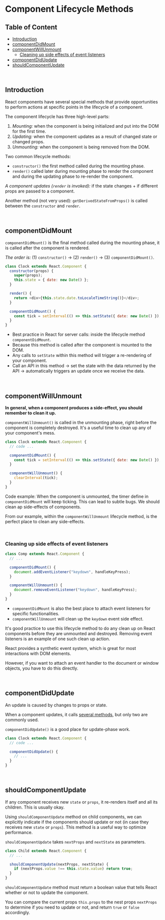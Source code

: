 # Component Lifecycle Methods

## Table of Content

- [Introduction](#introduction)
- [componentDidMount](#componentdidmount)
- [componentWillUnmount](#componentwillunmount)
  - [Cleaning up side effects of event listeners](#cleaning-up-side-effects-of-event-listeners)
- [componentDidUpdate](#componentdidupdate)
- [shouldComponentUpdate](#shouldcomponentupdate)

<br>

## Introduction

React components have several special methods that provide opportunities to perform actions at specific points in the lifecycle of a component.

The component lifecycle has three high-level parts:

1. _Mounting:_ when the component is being initialized and put into the DOM for the first time.
2. _Updating:_ when the component updates as a result of changed state or changed props.
3. _Unmounting:_ when the component is being removed from the DOM.

Two common lifecycle methods:

- `constructor()` the first method called during the mounting phase.
- `render()` called later during mounting phase to render the component and during the updating phase to re-render the component.

_A component updates (`render` is invoked):_ if the state changes + if different props are passed to a component.

Another method (not very used): `getDerivedStateFromProps()` is called between the `constructor` and `render`.

<br>

## componentDidMount

`componentDidMount()` is the final method called during the mounting phase, it is called after the component is rendered.

_The order is:_ (1) `constructor()` -> (2) `render()` -> (3) `componentDidMount()`.

```js
class Clock extends React.Component {
  constructor(props) {
    super(props);
    this.state = { date: new Date() };
  }

  render() {
    return <div>{this.state.date.toLocaleTimeString()}</div>;
  }

  componentDidMount() {
    const tick = setInterval(() => this.setState({ date: new Date() }), 1000);
  }
}
```

- Best practice in React for server calls: inside the lifecycle method `componentDidMount`.
- Because this method is called after the component is mounted to the DOM.
- Any calls to `setState` within this method will trigger a re-rendering of your component.
- Call an API in this method -> set the state with the data returned by the API -> automatically triggers an update once we receive the data.

<br>

## componentWillUnmount

**In general, when a component produces a side-effect, you should remember to clean it up.**

`componentWillUnmount()` is called in the unmounting phase, right before the component is completely destroyed. It's a useful time to clean up any of your component's mess.

```js
class Clock extends React.Component {
  // code ...

  componentDidMount() {
    const tick = setInterval(() => this.setState({ date: new Date() }), 1000);
  }

  componentWillUnmount() {
    clearInterval(tick);
  }
}
```

Code example: When the component is unmounted, the timer define in `componentDidMount` will keep ticking. This can lead to subtle bugs. We should clean ap side-effects of components.

From our example, within the `componentWillUnmount` lifecycle method, is the perfect place to clean any side-effects.

<br>

### Cleaning up side effects of event listeners

```js
class Comp extends React.Component {
  // ...

  componentDidMount() {
    document.addEventListener("keydown", handleKeyPress);
  }

  componentWillUnmount() {
    document.removeEventListener("keydown", handleKeyPress);
  }
}
```

- `componentDidMount` is also the best place to attach event listeners for specific functionalities.
- `componentWillUnmount` will clean up the `keydown` event side effect.

It's good practice to use this lifecycle method to do any clean up on React components before they are unmounted and destroyed. Removing event listeners is an example of one such clean up action.

React provides a synthetic event system, which is great for most interactions with DOM elements.

However, if you want to attach an event handler to the document or window objects, you have to do this directly.

<br>

## componentDidUpdate

An update is caused by changes to props or state.

When a component updates, it calls [several methods](https://reactjs.org/docs/react-component.html#updating), but only two are commonly used.

`componentDidUpdate()` is a good place for update-phase work.

```js
class Clock extends React.Component {
  // code ...

  componentDidUpdate() {
    // ...
  }
}
```

<br>

## shouldComponentUpdate

If any component receives new `state` or `props`, it re-renders itself and all its children. This is usually okay.

Using `shouldComponentUpdate` method on child components, we can explicitly indicate if the components should update or not (in case they receives new `state` or `props`). This method is a useful way to optimize performance.

`shouldComponentUpdate` takes `nextProps` and `nextState` as parameters.

```js
class Child extends React.Component {
  // ...

  shouldComponentUpdate(nextProps, nextState) {
    if (nextProps.value !== this.state.value) return true;
  }
}
```

`shouldComponentUpdate` method must return a boolean value that tells React whether or not to update the component.

You can compare the current props `this.props` to the nest props `nextProps` to determine if you need to update or not, and return `true` or `false` accordingly.

<br>
